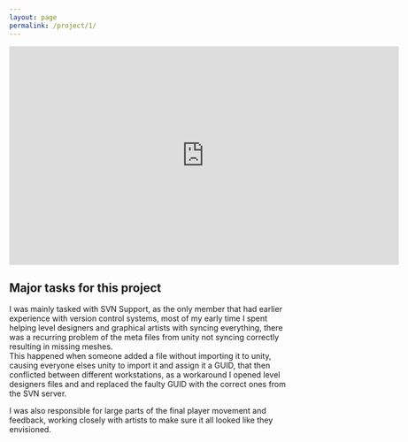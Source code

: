```yaml
---
layout: page
permalink: /project/1/
---
```

<iframe width="704" height="396" src="https://www.youtube.com/embed/4jJNPRYcHkk" title="YouTube video player" frameborder="0" allow="accelerometer; autoplay; clipboard-write; encrypted-media; gyroscope; picture-in-picture" allowfullscreen></iframe>

Major tasks for this project
-----------
I was mainly tasked with SVN Support, as the only member that had earlier experience with version control systems, most of my early time I spent helping level designers and graphical artists with syncing everything, there was a recurring problem of the meta files from unity not syncing correctly resulting in missing meshes.  
This happened when someone added a file without importing it to unity, causing everyone elses unity to import it and assign it a GUID, that then conflicted between different workstations, as a workaround I opened level designers files and and replaced the faulty GUID with the correct ones from the SVN server.  

I was also responsible for large parts of the final player movement and feedback, working closely with artists to make sure it all looked like they envisioned.